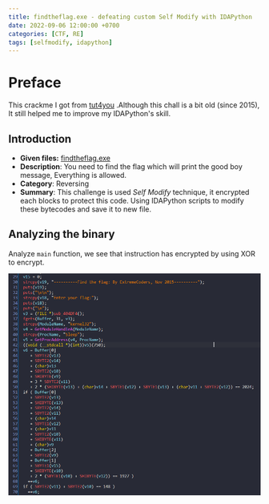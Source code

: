 ```yaml
---
title: findtheflag.exe - defeating custom Self Modify with IDAPython
date: 2022-09-06 12:00:00 +0700
categories: [CTF, RE]
tags: [selfmodify, idapython]     
---
```

# Preface

This crackme I got from [tut4you](https://forum.tuts4you.com/topic/37666-crackme-find-the-flag-by-extremecoders/) .Although this chall is a bit old (since 2015), It still helped me to improve my IDAPython's skill.

## Introduction

* **Given files:** [findtheflag.exe](https://github.com/MrEn1gma/Writeups/raw/main/Unpack%20me%20if%20you%20can/findtheflag.exe)
* **Description**: You need to find the flag which will print the good boy message, Everything is allowed.
* **Category**: Reversing
* **Summary**: This challenge is used *Self Modify* technique, it encrypted each blocks to protect this code. Using IDAPython scripts to modify these bytecodes and save it to new file.

## Analyzing the binary

Analyze `main` function, we see that instruction has encrypted by using XOR to encrypt.

![main](/assets/img/findtheflag_img/before_dec_main.png)

